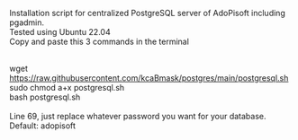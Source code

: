 Installation script for centralized PostgreSQL server of AdoPisoft including pgadmin. <br>
Tested using Ubuntu 22.04<br>
Copy and paste this 3 commands in the terminal<br><br>

wget https://raw.githubusercontent.com/kcaBmask/postgres/main/postgresql.sh<br>
sudo chmod a+x postgresql.sh<br>
bash postgresql.sh<br><br>
Line 69, just replace whatever password you want for your database. Default: adopisoft
